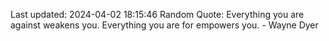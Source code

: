 Last updated: 2024-04-02 18:15:46
Random Quote: Everything you are against weakens you. Everything you are for empowers you. - Wayne Dyer